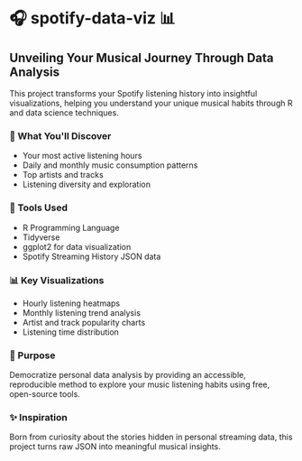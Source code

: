 # 🎧 spotify-data-viz 📊

## Unveiling Your Musical Journey Through Data Analysis

This project transforms your Spotify listening history into insightful visualizations, helping you understand your unique musical habits through R and data science techniques.

### 🎵 What You'll Discover
- Your most active listening hours
- Daily and monthly music consumption patterns
- Top artists and tracks
- Listening diversity and exploration

### 🧰 Tools Used
- R Programming Language
- Tidyverse
- ggplot2 for data visualization
- Spotify Streaming History JSON data

### 📊 Key Visualizations
- Hourly listening heatmaps
- Monthly listening trend analysis
- Artist and track popularity charts
- Listening time distribution

### 🚀 Purpose
Democratize personal data analysis by providing an accessible, reproducible method to explore your music listening habits using free, open-source tools.

### ✨ Inspiration
Born from curiosity about the stories hidden in personal streaming data, this project turns raw JSON into meaningful musical insights.
